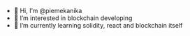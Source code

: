 - 👋 Hi, I’m @piemekanika
- 👀 I’m interested in blockchain developing 
- 🌱 I’m currently learning solidity, react and blockchain itself

<!---
piemekanika/piemekanika is a ✨ special ✨ repository because its `README.md` (this file) appears on your GitHub profile.
You can click the Preview link to take a look at your changes.
--->
